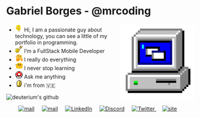 # Gabriel Borges - @mrcoding

<img align="right" alt="GIF" src="https://github.com/deut-erium/deut-erium/blob/master/assets/computer.gif?raw=1" width="200vw" /> 

- <img alt="GIF" src="https://github.com/deut-erium/deut-erium/blob/master/assets/wave.gif?raw=1" width="20vw" /> Hi, I am a passionate guy about technology, you can see a little of my portfolio in programming.
- <img alt="GIF" src="https://github.com/deut-erium/deut-erium/blob/master/assets/headbang.gif?raw=1" width="20vw" /> I’m a FullStack Mobile Developer
- <img alt="GIF" src="https://github.com/deut-erium/deut-erium/blob/master/assets/hmm.gif?raw=1" width="20vw" /> I really do everything
- <img alt="GIF" src="https://github.com/deut-erium/deut-erium/blob/master/assets/happy.gif?raw=1" width="20vw" /> I never stop learning
- <img alt="GIF" src="https://github.com/deut-erium/deut-erium/blob/master/assets/powerup.gif?raw=1" width="20vw" /> Ask me anything
- <img alt="GIF" src="https://github.com/deut-erium/deut-erium/blob/master/assets/coin.gif?raw=1" width="20vw" /> i'm from :venezuela:



![deuterium's github](https://github-readme-stats.vercel.app/api?username=gabrielborgess&show_icons=true&hide_border=true)

<p align="center">
 <a href="mailto:gbordesc@uft.edu"><img src="https://github.com/gabrielborgess/gabrielborgess/blob/master/assets/gmail.svg" width="30px" alt="mail"></a> &nbsp; &nbsp;
   <a href="https://github.com/gabrielborgess"><img src="https://github.com/gabrielborgess/gabrielborgess/blob/master/assets/github.svg" width="30px" alt="mail"></a> &nbsp; &nbsp;
  <a href="https://www.linkedin.com/in/gabriel-borges-86b366156/"><img src="https://github.com/gabrielborgess/gabrielborgess/blob/master/assets/linkedin.svg" width="30px" alt="LinkedIn"></a> &nbsp; &nbsp;
 <a href="https://discord.com/users/ggcst#8613"><img src="https://github.com/gabrielborgess/gabrielborgess/blob/master/assets/discord.svg" width="30px" alt="Discord"></a> &nbsp; &nbsp;
  <a href="https://twitter.com/gabo_bgs"><img src="https://github.com/gabrielborgess/gabrielborgess/blob/master/assets/twitter.svg" width="30px" alt="Twitter">     </a> &nbsp; &nbsp;
  <a href="https://gabrielborges.tk"><img src="https://github.com/gabrielborgess/gabrielborgess/blob/master/assets/site.svg" width="30px" alt="site"></a> &nbsp; &nbsp;
</p>

